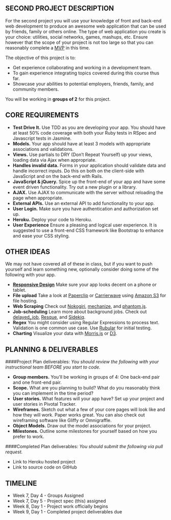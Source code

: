 ## SECOND PROJECT DESCRIPTION
For the second project you will use your knowledge of front and back-end web development to produce an awesome web application that can be used by friends, family or others online. The type of web application you create is your choice: utilities, social networks, games, mashups, etc. Ensure however that the scope of your project is not too large so that you can reasonably complete a [MVP](http://en.wikipedia.org/wiki/Minimum_viable_product) in this time. 

The objective of this project is to:

* Get experience collaborating and working in a development team.
* To gain experience integrating topics covered during this course thus far.
* Showcase your abilities to potential employers, friends, family, and community members.

You will be working in **groups of 2** for this project.

## CORE REQUIREMENTS
* **Test Drive It.** Use TDD as you are developing your app. You should have at least 50% code coverage with both your Ruby tests in RSpec and Javascript tests in Jasmine.
* **Models.** Your app should have at least 3 models with appropriate associations and validations.
* **Views.** Use partials to DRY (Don’t Repeat Yourself) up your views, loading data via Ajax when appropriate.
* **Handles invalid data.** Forms in your application should validate data and handle incorrect inputs. Do this on both on the client-side with JavaScript and on the back-end with Rails.
* **JavaScript & jQuery.** Spice up the front-end of your app and have some event driven functionality. Try out a new plugin or a library.
* **AJAX.** Use AJAX to communicate with the server without reloading the page when appropriate.
* **External APIs.** Use an external API to add functionality to your app.
* **User Login.** Make sure you have authentication and authorization set up.
* **Heroku.** Deploy your code to Heroku.
* **User Experience** Ensure a pleasing and logical user experience. It is suggested to use a front-end CSS framework like Bootstrap to enhance and ease your CSS styling. 

## OTHER IDEAS
We may not have covered all of these in class, but if you want to push yourself and learn something new, optionally consider doing some of the following with your app.

* **[Responsive Design](http://en.wikipedia.org/wiki/Responsive_web_design)** Make sure your app looks decent on a phone or tablet.
* **File upload** Take a look at [Paperclip](https://github.com/thoughtbot/paperclip) or [Carrierwave](https://github.com/carrierwaveuploader/carrierwave) using [Amazon S3](http://aws.amazon.com/s3/) for file hosting.
* **Web Scraping** Check out [Nokogiri](http://nokogiri.org/), [mechanize](https://github.com/sparklemotion/mechanize), and [phantom.js](http://phantomjs.org/).
* **Job-scheduling** Learn more about background jobs. Check out [delayed_job](https://github.com/collectiveidea/delayed_job), [Resque](https://github.com/resque/resque), and [Sidekiq](http://sidekiq.org/).
* **Regex** You might consider using Regular Expressions to process text. Validation is one common use case. Use [Rubular](http://rubular.com/) for initial testing.
* **Charting** Visualize your data with [Morris.js](http://www.oesmith.co.uk/morris.js/) or [D3](http://d3js.org/).

## PLANNING & DELIVERABLES


####Project Plan deliverables:
*You should review the following with your instructional team BEFORE you start to code.*
* **Group members.** You'll be working in groups of 4: One back-end pair and one front-end pair.
* **Scope.** What are you planning to build? What do you reasonably think you can implement in the time period?
* **User stories.** What features will your app have? Set up your project and user stories in Pivotal Tracker.
* **Wireframes.** Sketch out what a few of your core pages will look like and how they will work. Paper works great. You can also check out wireframing software like Gliffy or Omnigraffle.
* **Object Models.** Draw out the model associations for your project.
* **Milestones.** Outline some milestones for yourself based on how you prefer to work.


####Completed Plan deliverables:
*You should submit the following via pull request.*
* Link to Heroku hosted project
* Link to source code on GitHub


## TIMELINE

* Week 7, Day 4 - Groups Assigned
* Week 7, Day 5 - Project spec (this) assigned 
* Week 8, Day 1 - Project work officially begins
* Week 9, Day 1 - Completed project deliverables due
